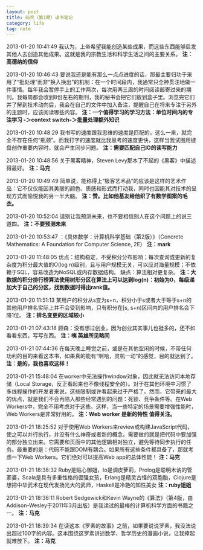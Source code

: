 ```yaml
---
layout: post
title: 码农（第1期）读书笔记
category: life
tag: note
---
```



 2013-01-20 10:41:49
我认为，上帝希望我能创造某些成果，而这些东西能够启发其他人去创造其他成果。这就是我的宗教生活和科学生活之间的主要关系。
**注：高德纳的信仰**

 2013-01-20 10:46:43
要说我还是能有那么一点点进度的话，那最主要归功于采用了“批处理”而非“换入换出”的机制：在一个时间段内，我通常只全神贯注地做一件事情。每年我会暂停手上的工作两次，每次用两三周的时间阅读邮寄过来的期刊。我每周都会收到8份左右的期刊，我的秘书会把它们放到盒子里。浏览完它们并了解到技术动向后，我会在自己的文件中加入备注，提醒自己在将来专注于另外的主题时，应该阅读哪些内容。
**注：一个值得学习的学习方法：单位时间内的专注学习 -＞context switch-＞批量处理额外知识**

 2013-01-20 10:48:29
我书写的速度跟我思维的速度是匹配的，这么一来，就完全不存在任何“瓶颈”。而我打字的速度就比我思考的速度更快，这样当我试图用键盘创作重要内容时，就会产生同步问题。
**注：需要匹配自己IO的读写能力**

 2013-01-20 10:48:56
关于黑客精神，Steven Levy那本了不起的《黑客》中描述得最好。
**注：马克**

 2013-01-20 10:49:49
简单说，能称得上“极客艺术品”的应该是这样的艺术作品：它不仅仅能因其美丽的颜色、质感和形式而打动我，同时也因能其对技术的呈现方式而愉悦我的另一半大脑。
**注：赞。比如他基友给他织了有数学图案的毛衣。**

 2013-01-20 10:52:04
请别让我预测未来，也不要相信别人在这个问题上的说三道四。
**注：不要预测未来**

 2013-01-20 10:53:47
：《具体数学：计算机科学基础（第2版）》（Concrete Mathematics: A Foundation for Computer Science, 2E）
**注：mark**

 2013-01-20 11:48:05
优点：结构稳定，不受积分分布影响；每次查询或更新的复杂度为积分最大值的O(log n)级别，且与用户规模无关，可以应对海量规模；不依赖于SQL，容易改造为NoSQL或内存数据结构。
缺点：算法相对更复杂。
**注：大数据的积分排行榜算法使用树形分区在算法上可以达到log(n)：初始为0，每级递加大于自己的分区，找到数据时得出rank值。**

 2013-01-20 11:51:13
某用户的积分从s变为s+n，积分小于s或者大于等于s+n的其他用户排名实际上并不会受到影响，只有积分在[s, s+n)区间内的用户排名会下降1位。
**注：排名变更的区域较小**

 2013-01-21 07:43:18
顾森：没有想过创业，因为创业其实事儿也挺多的，还不如看看东西，写写东西。
**注：咦 英雄所见略同**

 2013-01-21 07:44:36
在每天晚上睡觉之前，或是在其他空闲的时候，不带任何功利的目的来看这本书，如果真的能有“啊哈，灵机一动”的感觉，目的就达到了。
**注：是的，我也喜欢这样！**

 2013-01-21 15:48:04
在worker中无法操作window对象，因此就无法访问本地存储（Local Storage，反正看起来也不像线程安全的）。对于在其他环境中习惯了多线程操作的开发者来说，这些限制或许看起来过于严格了。然而，它带来的最大的优点，就是我们不会再陷入那些经常遇到的问题：死锁、竞争条件等。在Web Workers中，完全不用考虑对于这些。这样，当一些特定的场景需要增强性能时，Web Workers是非常好用的。
**注：Web worker 是新的特性 值得关注。**

 2013-01-21 18:25:52
对于使用Web Workers来review或构建JavaScript代码，使之可以并行执行，并没有什么神奇或者新的概念。需要做的就是把代码中要加强的部分独立出来。它需要和页面中的其他逻辑相对独立，避免等待同步执行的任务。最重要的是：代码不能跟DOM有耦合。如果所有这些条件都具备了，那就考虑一下Web Workers。它们绝对可以提高Web app的总体性能！
**注：马克**

 2013-01-21 18:38:32
Ruby是贴心御姐，Io是调皮萝莉，Prolog是聪明木讷的管家婆，Scala是具有多重性格的倔强女孩，Erlang是精灵古怪的双胞胎，Clojure是想把中华武术在现代发扬光大的武师，Haskell是冷艳的知性美女
**注：ruby姐姐**

 2013-01-21 18:38:11
Robert Sedgewick和Kevin Wayne的《算法》（第4版，由Addison-Wesley于2011年3月出版）是我读过的最棒的计算机科学方面的书籍之一。
**注：马克**

 2013-01-21 18:39:34
在读这本《罗素的故事》之前，如果要说说罗素，我没法说出超过100字的内容。这本围绕这罗素讲述数学、哲学历史的漫画小说，让我捧起就难放下。
**注：马克**
